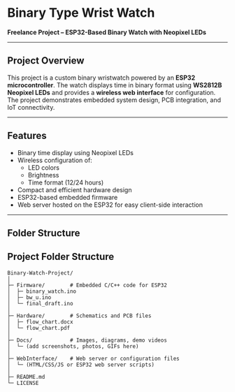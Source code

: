 # Binary Type Wrist Watch

**Freelance Project – ESP32-Based Binary Watch with Neopixel LEDs**

---

## Project Overview
This project is a custom binary wristwatch powered by an **ESP32 microcontroller**. The watch displays time in binary format using **WS2812B Neopixel LEDs** and provides a **wireless web interface** for configuration. The project demonstrates embedded system design, PCB integration, and IoT connectivity.

---

## Features
- Binary time display using Neopixel LEDs
- Wireless configuration of:
  - LED colors
  - Brightness
  - Time format (12/24 hours)
- Compact and efficient hardware design
- ESP32-based embedded firmware
- Web server hosted on the ESP32 for easy client-side interaction

---

## Folder Structure
## Project Folder Structure

```text
Binary-Watch-Project/
│
├─ Firmware/        # Embedded C/C++ code for ESP32
│  ├─ binary_watch.ino
│  ├─ bw_u.ino
│  └─ final_draft.ino
│
├─ Hardware/        # Schematics and PCB files
│  ├─ flow_chart.docx
│  └─ flow_chart.pdf
│
├─ Docs/            # Images, diagrams, demo videos
│  └─ (add screenshots, photos, GIFs here)
│
├─ WebInterface/    # Web server or configuration files
│  └─ (HTML/CSS/JS or ESP32 web server scripts)
│
├─ README.md
└─ LICENSE

